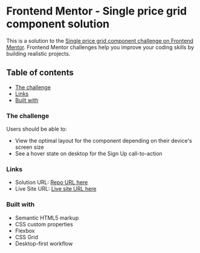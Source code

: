 # Frontend Mentor - Single price grid component solution

This is a solution to the [Single price grid component challenge on Frontend Mentor](https://www.frontendmentor.io/challenges/single-price-grid-component-5ce41129d0ff452fec5abbbc). Frontend Mentor challenges help you improve your coding skills by building realistic projects.

## Table of contents

- [The challenge](#the-challenge)
- [Links](#links)
- [Built with](#built-with)

### The challenge

Users should be able to:

- View the optimal layout for the component depending on their device's screen size
- See a hover state on desktop for the Sign Up call-to-action

### Links

- Solution URL: [Repo URL here](https://github.com/heytega/challenge-frontendmentor)
- Live Site URL: [Live site URL here](https://heytega.github.io/challenge-frontendmentor/)

### Built with

- Semantic HTML5 markup
- CSS custom properties
- Flexbox
- CSS Grid
- Desktop-first workflow
